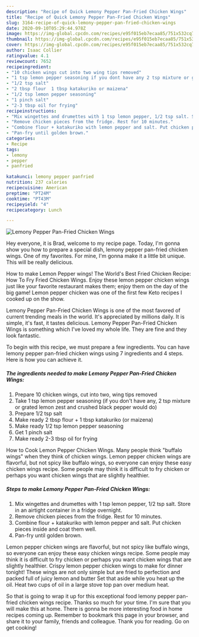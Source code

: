 ```yaml
---
description: "Recipe of Quick Lemony Pepper Pan-Fried Chicken Wings"
title: "Recipe of Quick Lemony Pepper Pan-Fried Chicken Wings"
slug: 3164-recipe-of-quick-lemony-pepper-pan-fried-chicken-wings
date: 2020-09-10T05:29:44.978Z
image: https://img-global.cpcdn.com/recipes/e95f015eb7ecaa85/751x532cq70/lemony-pepper-pan-fried-chicken-wings-recipe-main-photo.jpg
thumbnail: https://img-global.cpcdn.com/recipes/e95f015eb7ecaa85/751x532cq70/lemony-pepper-pan-fried-chicken-wings-recipe-main-photo.jpg
cover: https://img-global.cpcdn.com/recipes/e95f015eb7ecaa85/751x532cq70/lemony-pepper-pan-fried-chicken-wings-recipe-main-photo.jpg
author: Isaac Collier
ratingvalue: 4.1
reviewcount: 7652
recipeingredient:
- "10 chicken wings cut into two wing tips removed"
- "1 tsp lemon pepper seasoning if you dont have any 2 tsp mixture or grated lemon zest and crushed black pepper would do"
- "1/2 tsp salt"
- "2 tbsp flour  1 tbsp katakuriko or maizena"
- "1/2 tsp lemon pepper seasoning"
- "1 pinch salt"
- "2-3 tbsp oil for frying"
recipeinstructions:
- "Mix wingettes and drumettes with 1 tsp lemon pepper, 1/2 tsp salt. Store in an airtight container in a fridge overnight."
- "Remove chicken pieces from the fridge. Rest for 10 minutes."
- "Combine flour + katakuriko with lemon pepper and salt. Put chicken pieces inside and coat them well."
- "Pan-fry until golden brown."
categories:
- Recipe
tags:
- lemony
- pepper
- panfried

katakunci: lemony pepper panfried 
nutrition: 237 calories
recipecuisine: American
preptime: "PT24M"
cooktime: "PT43M"
recipeyield: "4"
recipecategory: Lunch

---
```



![Lemony Pepper Pan-Fried Chicken Wings](https://img-global.cpcdn.com/recipes/e95f015eb7ecaa85/751x532cq70/lemony-pepper-pan-fried-chicken-wings-recipe-main-photo.jpg)

Hey everyone, it is Brad, welcome to my recipe page. Today, I'm gonna show you how to prepare a special dish, lemony pepper pan-fried chicken wings. One of my favorites. For mine, I'm gonna make it a little bit unique. This will be really delicious.

How to make Lemon Pepper wings! The World&#39;s Best Fried Chicken Recipe: How To Fry Fried Chicken Wings. Enjoy these lemon pepper chicken wings just like your favorite restaurant makes them; enjoy them on the day of the big game! Lemon pepper chicken was one of the first few Keto recipes I cooked up on the show.

Lemony Pepper Pan-Fried Chicken Wings is one of the most favored of current trending meals in the world. It's appreciated by millions daily. It is simple, it's fast, it tastes delicious. Lemony Pepper Pan-Fried Chicken Wings is something which I've loved my whole life. They are fine and they look fantastic.


To begin with this recipe, we must prepare a few ingredients. You can have lemony pepper pan-fried chicken wings using 7 ingredients and 4 steps. Here is how you can achieve it.

<!--inarticleads1-->

##### The ingredients needed to make Lemony Pepper Pan-Fried Chicken Wings:

1. Prepare 10 chicken wings, cut into two, wing tips removed
1. Take 1 tsp lemon pepper seasoning (if you don&#39;t have any, 2 tsp mixture or grated lemon zest and crushed black pepper would do)
1. Prepare 1/2 tsp salt
1. Make ready 2 tbsp flour + 1 tbsp katakuriko (or maizena)
1. Make ready 1/2 tsp lemon pepper seasoning
1. Get 1 pinch salt
1. Make ready 2-3 tbsp oil for frying


How to Cook Lemon Pepper Chicken Wings. Many people think &#34;buffalo wings&#34; when they think of chicken wings. Lemon pepper chicken wings are flavorful, but not spicy like buffalo wings, so everyone can enjoy these easy chicken wings recipe. Some people may think it is difficult to fry chicken or perhaps you want chicken wings that are slightly healthier. 

<!--inarticleads2-->

##### Steps to make Lemony Pepper Pan-Fried Chicken Wings:

1. Mix wingettes and drumettes with 1 tsp lemon pepper, 1/2 tsp salt. Store in an airtight container in a fridge overnight.
1. Remove chicken pieces from the fridge. Rest for 10 minutes.
1. Combine flour + katakuriko with lemon pepper and salt. Put chicken pieces inside and coat them well.
1. Pan-fry until golden brown.


Lemon pepper chicken wings are flavorful, but not spicy like buffalo wings, so everyone can enjoy these easy chicken wings recipe. Some people may think it is difficult to fry chicken or perhaps you want chicken wings that are slightly healthier. Crispy lemon pepper chicken wings to make for dinner tonight! These wings are not only simple but are fried to perfection and packed full of juicy lemon and butter Set that aside while you heat up the oil. Heat two cups of oil in a large stove top pan over medium heat. 

So that is going to wrap it up for this exceptional food lemony pepper pan-fried chicken wings recipe. Thanks so much for your time. I'm sure that you will make this at home. There is gonna be more interesting food in home recipes coming up. Remember to bookmark this page in your browser, and share it to your family, friends and colleague. Thank you for reading. Go on get cooking!
